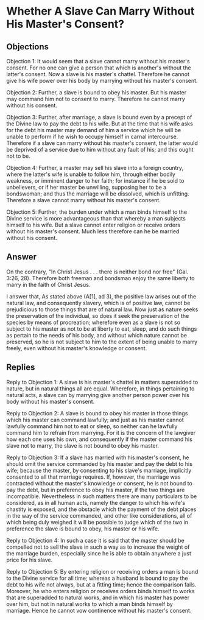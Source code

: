 # Whether A Slave Can Marry Without His Master's Consent?

## Objections

Objection 1: It would seem that a slave cannot marry without his master's consent. For no one can give a person that which is another's without the latter's consent. Now a slave is his master's chattel. Therefore he cannot give his wife power over his body by marrying without his master's consent.

Objection 2: Further, a slave is bound to obey his master. But his master may command him not to consent to marry. Therefore he cannot marry without his consent.

Objection 3: Further, after marriage, a slave is bound even by a precept of the Divine law to pay the debt to his wife. But at the time that his wife asks for the debt his master may demand of him a service which he will be unable to perform if he wish to occupy himself in carnal intercourse. Therefore if a slave can marry without his master's consent, the latter would be deprived of a service due to him without any fault of his; and this ought not to be.

Objection 4: Further, a master may sell his slave into a foreign country, where the latter's wife is unable to follow him, through either bodily weakness, or imminent danger to her faith; for instance if he be sold to unbelievers, or if her master be unwilling, supposing her to be a bondswoman; and thus the marriage will be dissolved, which is unfitting. Therefore a slave cannot marry without his master's consent.

Objection 5: Further, the burden under which a man binds himself to the Divine service is more advantageous than that whereby a man subjects himself to his wife. But a slave cannot enter religion or receive orders without his master's consent. Much less therefore can he be married without his consent.

## Answer

On the contrary, "In Christ Jesus . . . there is neither bond nor free" (Gal. 3:26, 28). Therefore both freeman and bondsman enjoy the same liberty to marry in the faith of Christ Jesus.

I answer that, As stated above (A[1], ad 3), the positive law arises out of the natural law, and consequently slavery, which is of positive law, cannot be prejudicious to those things that are of natural law. Now just as nature seeks the preservation of the individual, so does it seek the preservation of the species by means of procreation; wherefore even as a slave is not so subject to his master as not to be at liberty to eat, sleep, and do such things as pertain to the needs of his body, and without which nature cannot be preserved, so he is not subject to him to the extent of being unable to marry freely, even without his master's knowledge or consent.

## Replies

Reply to Objection 1: A slave is his master's chattel in matters superadded to nature, but in natural things all are equal. Wherefore, in things pertaining to natural acts, a slave can by marrying give another person power over his body without his master's consent.

Reply to Objection 2: A slave is bound to obey his master in those things which his master can command lawfully; and just as his master cannot lawfully command him not to eat or sleep, so neither can he lawfully command him to refrain from marrying. For it is the concern of the lawgiver how each one uses his own, and consequently if the master command his slave not to marry, the slave is not bound to obey his master.

Reply to Objection 3: If a slave has married with his master's consent, he should omit the service commanded by his master and pay the debt to his wife; because the master, by consenting to his slave's marriage, implicitly consented to all that marriage requires. If, however, the marriage was contracted without the master's knowledge or consent, he is not bound to pay the debt, but in preference to obey his master, if the two things are incompatible. Nevertheless in such matters there are many particulars to be considered, as in all human acts, namely the danger to which his wife's chastity is exposed, and the obstacle which the payment of the debt places in the way of the service commanded, and other like considerations, all of which being duly weighed it will be possible to judge which of the two in preference the slave is bound to obey, his master or his wife.

Reply to Objection 4: In such a case it is said that the master should be compelled not to sell the slave in such a way as to increase the weight of the marriage burden, especially since he is able to obtain anywhere a just price for his slave.

Reply to Objection 5: By entering religion or receiving orders a man is bound to the Divine service for all time; whereas a husband is bound to pay the debt to his wife not always, but at a fitting time; hence the comparison fails. Moreover, he who enters religion or receives orders binds himself to works that are superadded to natural works, and in which his master has power over him, but not in natural works to which a man binds himself by marriage. Hence he cannot vow continence without his master's consent.